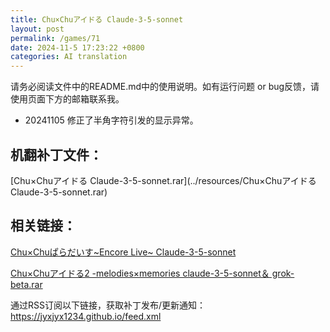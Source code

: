 ```yaml
---
title: Chu×Chuアイドる Claude-3-5-sonnet
layout: post
permalink: /games/71
date: 2024-11-5 17:23:22 +0800
categories: AI translation
---
```



请务必阅读文件中的README.md中的使用说明。如有运行问题 or bug反馈，请使用页面下方的邮箱联系我。

- 20241105 修正了半角字符引发的显示异常。

## 机翻补丁文件：

[Chu×Chuアイドる Claude-3-5-sonnet.rar](../resources/Chu×Chuアイドる Claude-3-5-sonnet.rar)

 

## 相关链接：

[Chu×Chuぱらだいす~Encore Live~ Claude-3-5-sonnet](../games/72)

 

[Chu×Chuアイドる2 -melodies×memories claude-3-5-sonnet＆ grok-beta.rar](../games/74)

 

通过RSS订阅以下链接，获取补丁发布/更新通知：https://jyxjyx1234.github.io/feed.xml


